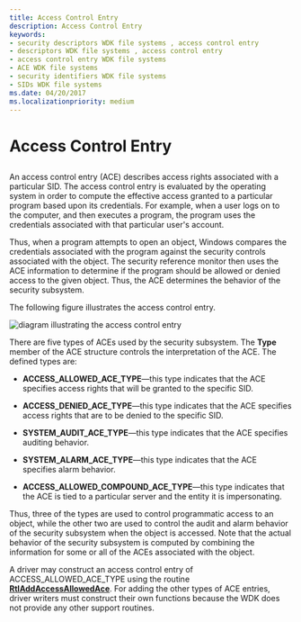 ```yaml
---
title: Access Control Entry
description: Access Control Entry
keywords:
- security descriptors WDK file systems , access control entry
- descriptors WDK file systems , access control entry
- access control entry WDK file systems
- ACE WDK file systems
- security identifiers WDK file systems
- SIDs WDK file systems
ms.date: 04/20/2017
ms.localizationpriority: medium
---
```


# Access Control Entry


## <span id="ddk_access_control_entry_if"></span><span id="DDK_ACCESS_CONTROL_ENTRY_IF"></span>


An access control entry (ACE) describes access rights associated with a particular SID. The access control entry is evaluated by the operating system in order to compute the effective access granted to a particular program based upon its credentials. For example, when a user logs on to the computer, and then executes a program, the program uses the credentials associated with that particular user's account.

Thus, when a program attempts to open an object, Windows compares the credentials associated with the program against the security controls associated with the object. The security reference monitor then uses the ACE information to determine if the program should be allowed or denied access to the given object. Thus, the ACE determines the behavior of the security subsystem.

The following figure illustrates the access control entry.

![diagram illustrating the access control entry](images/fssecurity-04.png)

There are five types of ACEs used by the security subsystem. The **Type** member of the ACE structure controls the interpretation of the ACE. The defined types are:

-   **ACCESS\_ALLOWED\_ACE\_TYPE**—this type indicates that the ACE specifies access rights that will be granted to the specific SID.

-   **ACCESS\_DENIED\_ACE\_TYPE**—this type indicates that the ACE specifies access rights that are to be denied to the specific SID.

-   **SYSTEM\_AUDIT\_ACE\_TYPE**—this type indicates that the ACE specifies auditing behavior.

-   **SYSTEM\_ALARM\_ACE\_TYPE**—this type indicates that the ACE specifies alarm behavior.

-   **ACCESS\_ALLOWED\_COMPOUND\_ACE\_TYPE**—this type indicates that the ACE is tied to a particular server and the entity it is impersonating.

Thus, three of the types are used to control programmatic access to an object, while the other two are used to control the audit and alarm behavior of the security subsystem when the object is accessed. Note that the actual behavior of the security subsystem is computed by combining the information for some or all of the ACEs associated with the object.

A driver may construct an access control entry of ACCESS\_ALLOWED\_ACE\_TYPE using the routine [**RtlAddAccessAllowedAce**](/windows-hardware/drivers/ddi/ntifs/nf-ntifs-rtladdaccessallowedace). For adding the other types of ACE entries, driver writers must construct their own functions because the WDK does not provide any other support routines.

 

